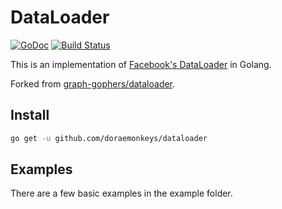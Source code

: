 # DataLoader
[![GoDoc](https://godoc.org/gopkg.in/graph-gophers/dataloader.v7?status.svg)](https://pkg.go.dev/github.com/doraemonkeys/dataloader/v7)
[![Build Status](https://travis-ci.org/graph-gophers/dataloader.svg?branch=master)](https://travis-ci.org/graph-gophers/dataloader)

This is an implementation of [Facebook's DataLoader](https://github.com/facebook/dataloader) in Golang.

Forked from [graph-gophers/dataloader](https://github.com/graph-gophers/dataloader).

## Install
```bash
go get -u github.com/doraemonkeys/dataloader
```

## Examples
There are a few basic examples in the example folder.
